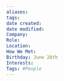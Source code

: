 ```yaml
---
aliases: 
tags: 
date created: 
date modified: 
Company: 
Role: 
Location: 
How We Met: 
Birthday: June 28th
Interests: 
Tags: #People
---
```

